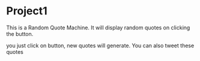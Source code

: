 # Project1
This is a Random Quote Machine. It will display random quotes on clicking the button.
 
 you just click on button, new quotes will generate. You can also tweet these quotes
